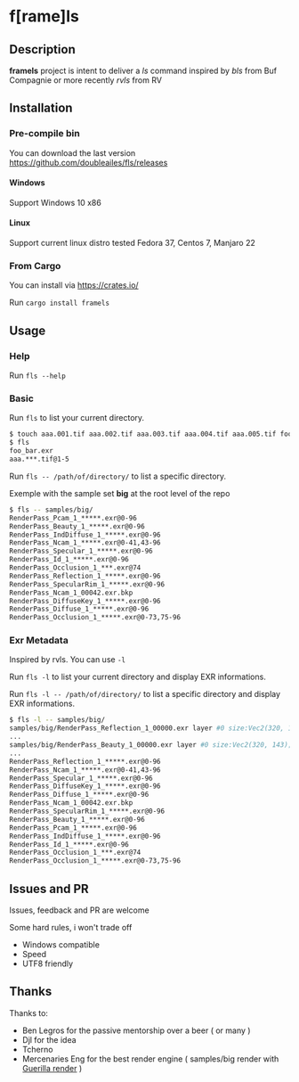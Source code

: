 # f[rame]ls

## Description

**framels** project is intent to deliver a *ls* command inspired by *bls* from Buf Compagnie or more recently *rvls* from RV

## Installation

### Pre-compile bin

You can download the last version <https://github.com/doubleailes/fls/releases>

#### Windows

Support Windows 10 x86

#### Linux

Support current linux distro tested Fedora 37, Centos 7, Manjaro 22

### From Cargo

You can install via [<https://crates.io/>](https://crates.io/crates/framels)

Run `cargo install framels`

## Usage

### Help

Run `fls --help`

### Basic

Run `fls` to list your current directory.

```bash
$ touch aaa.001.tif aaa.002.tif aaa.003.tif aaa.004.tif aaa.005.tif foo_bar.exr
$ fls
foo_bar.exr
aaa.***.tif@1-5
```

Run `fls -- /path/of/directory/` to list a specific directory.

Exemple with the sample set **big** at the root level of the repo

```bash
$ fls -- samples/big/
RenderPass_Pcam_1_*****.exr@0-96
RenderPass_Beauty_1_*****.exr@0-96
RenderPass_IndDiffuse_1_*****.exr@0-96
RenderPass_Ncam_1_*****.exr@0-41,43-96
RenderPass_Specular_1_*****.exr@0-96
RenderPass_Id_1_*****.exr@0-96
RenderPass_Occlusion_1_***.exr@74
RenderPass_Reflection_1_*****.exr@0-96
RenderPass_SpecularRim_1_*****.exr@0-96
RenderPass_Ncam_1_00042.exr.bkp
RenderPass_DiffuseKey_1_*****.exr@0-96
RenderPass_Diffuse_1_*****.exr@0-96
RenderPass_Occlusion_1_*****.exr@0-73,75-96
```

### Exr Metadata

Inspired by rvls. You can use `-l`

Run `fls -l` to list your current directory and display EXR informations.

Run `fls -l -- /path/of/directory/` to list a specific directory and display EXR informations.

```bash
$ fls -l -- samples/big/
samples/big/RenderPass_Reflection_1_00000.exr layer #0 size:Vec2(320, 143); channels:ChannelList { list: [ChannelDescription { name: exr::Text("A"), sample_type: F16, quantize_linearly: false, sampling: Vec2(1, 1) }, ChannelDescription { name: exr::Text("B"), sample_type: F16, quantize_linearly: false, sampling: Vec2(1, 1) }, ChannelDescription { name: exr::Text("G"), sample_type: F16, quantize_linearly: false, sampling: Vec2(1, 1) }, ChannelDescription { name: exr::Text("R"), sample_type: F16, quantize_linearly: false, sampling: Vec2(1, 1) }], bytes_per_pixel: 8, uniform_sample_type: Some(F16) }
...
samples/big/RenderPass_Beauty_1_00000.exr layer #0 size:Vec2(320, 143); channels:ChannelList { list: [ChannelDescription { name: exr::Text("A"), sample_type: F16, quantize_linearly: false, sampling: Vec2(1, 1) }, ChannelDescription { name: exr::Text("B"), sample_type: F16, quantize_linearly: false, sampling: Vec2(1, 1) }, ChannelDescription { name: exr::Text("G"), sample_type: F16, quantize_linearly: false, sampling: Vec2(1, 1) }, ChannelDescription { name: exr::Text("Plane_Beauty.A"), sample_type: F16, quantize_linearly: false, sampling: Vec2(1, 1) }, ChannelDescription { name: exr::Text("Plane_Beauty.B"), sample_type: F16, quantize_linearly: false, sampling: Vec2(1, 1) }, ChannelDescription { name: exr::Text("Plane_Beauty.G"), sample_type: F16, quantize_linearly: false, sampling: Vec2(1, 1) }, ChannelDescription { name: exr::Text("Plane_Beauty.R"), sample_type: F16, quantize_linearly: false, sampling: Vec2(1, 1) }, ChannelDescription { name: exr::Text("R"), sample_type: F16, quantize_linearly: false, sampling: Vec2(1, 1) }, ChannelDescription { name: exr::Text("Spheres_Beauty.A"), sample_type: F16, quantize_linearly: false, sampling: Vec2(1, 1) }, ChannelDescription { name: exr::Text("Spheres_Beauty.B"), sample_type: F16, quantize_linearly: false, sampling: Vec2(1, 1) }, ChannelDescription { name: exr::Text("Spheres_Beauty.G"), sample_type: F16, quantize_linearly: false, sampling: Vec2(1, 1) }, ChannelDescription { name: exr::Text("Spheres_Beauty.R"), sample_type: F16, quantize_linearly: false, sampling: Vec2(1, 1) }], bytes_per_pixel: 24, uniform_sample_type: Some(F16) }
...
RenderPass_Reflection_1_*****.exr@0-96
RenderPass_Ncam_1_*****.exr@0-41,43-96
RenderPass_Specular_1_*****.exr@0-96
RenderPass_DiffuseKey_1_*****.exr@0-96
RenderPass_Diffuse_1_*****.exr@0-96
RenderPass_Ncam_1_00042.exr.bkp
RenderPass_SpecularRim_1_*****.exr@0-96
RenderPass_Beauty_1_*****.exr@0-96
RenderPass_Pcam_1_*****.exr@0-96
RenderPass_IndDiffuse_1_*****.exr@0-96
RenderPass_Id_1_*****.exr@0-96
RenderPass_Occlusion_1_***.exr@74
RenderPass_Occlusion_1_*****.exr@0-73,75-96
```

## Issues and PR

Issues, feedback and PR are welcome

Some hard rules, i won't trade off

- Windows compatible
- Speed
- UTF8 friendly

## Thanks

Thanks to:

- Ben Legros for the passive mentorship over a beer ( or many )
- Djl for the idea
- Tcherno
- Mercenaries Eng for the best render engine ( samples/big render with [Guerilla render](http://guerillarender.com/) )
